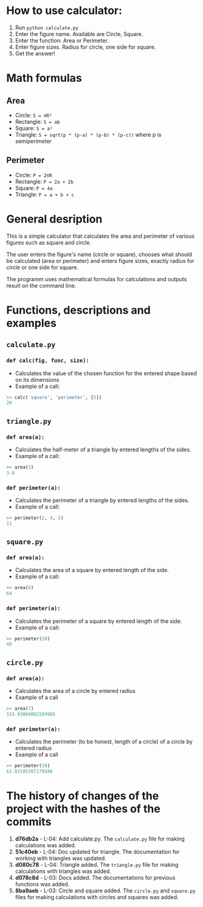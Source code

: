 
# How to use calculator:
1. Run `python calculate.py`
2. Enter the figure name. Available are Circle, Square.
3. Enter the function: Area or Perimeter.
4. Enter figure sizes. Radius for circle, one side for square.
5. Get the answer!

# Math formulas
## Area
- Circle: `S = πR²`
- Rectangle: `S = ab`
- Square: `S = a²`
- Triangle: `S = sqrt(p * (p-a) * (p-b) * (p-c))` where p is semiperimeter

## Perimeter
- Circle: `P = 2πR`
- Rectangle: `P = 2a + 2b`
- Square: `P = 4a`
- Triangle: `P = a + b + c`

# General desription 
This is a simple calculator that calculates the area and perimeter of various figures such as square and circle.

The user enters the figure's name (circle or square), chooses what should be calculated (area or perimeter) and enters figure sizes, exactly radius for circle or one side for square.

The programm uses mathematical formulas for calculations and outputs result on the command line. 

# Functions, descriptions and examples 

## `calculate.py`
### `def calc(fig, func, size):`
- Calculates the value of the chosen function for the entered shape based on its dimensions 
- Example of a call:
```python
>> calc('square', 'perimeter', [5])
20
```
## `triangle.py` 
### `def area(a):`
- Calculates the half-meter of a triangle by entered lengths of the sides. 
- Example of a call: 
```python
>> area(3)
3.0
```
### `def perimeter(a):`
- Calculates the perimeter of a triangle by entered lengths of the sides.
- Example of a call:
```python
>> perimeter(2, 4, 5)
11
``` 
## `square.py`
### `def area(a):`
- Calculates the area of a square by entered length of the side.
- Example of a call:
```python 
>> area(8)
64
``` 
### `def perimeter(a):`
- Calculates the perimeter of a square by entered length of the side.
- Example of a call:
```python
>> perimeter(10)
40
``` 
## `circle.py`
### `def area(a):` 
- Calculates the area of a circle by entered radius 
- Example of a call
```python 
>> area(7)
153.93804002589985
```
### `def perimeter(a):`
- Calculates the perimeter (to be honest, length of a circle) of a circle by entered radius 
- Example of a call
```python 
>> perimeter(10)
62.83185307179586
```
# The history of changes of the project with the hashes of the commits 
1. **d76db2a** - L-04: Add calculate.py. 
   The `calculate.py` file for making calculations was added.
2. **51c40eb** - L-04: Doc updated for triangle. 
   The documentation for working with triangles was updated.
3. **d080c78** - L-04: Triangle added. 
   The `triangle.py` file for making calculations with triangles was added.
4. **d078c8d** - L-03: Docs added.
   The documentations for previous functions was added. 
5. **8ba9aeb** - L-03: Circle and square added. 
   The `circle.py` and `square.py` files for making calculations with circles and squares was added. 
